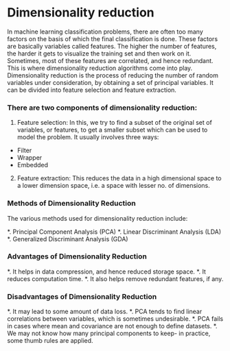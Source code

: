 # Dimensionality reduction
In machine learning classification problems, there are often too many factors on the basis of which the final classification is done. These factors are basically variables called features. The higher the number of features, the harder it gets to visualize the training set and then work on it. Sometimes, most of these features are correlated, and hence redundant. This is where dimensionality reduction algorithms come into play. Dimensionality reduction is the process of reducing the number of random variables under consideration, by obtaining a set of principal variables. It can be divided into feature selection and feature extraction.

### There are two components of dimensionality reduction:
1. Feature selection: In this, we try to find a subset of the original set of variables, or 
features, to get a smaller subset which can be used to model the problem. It usually 
involves three ways:

 * Filter
 * Wrapper
 * Embedded

2. Feature extraction: This reduces the data in a high dimensional space to a lower dimension
 space, i.e. a space with lesser no. of dimensions.
 
 ### Methods of Dimensionality Reduction
 The various methods used for dimensionality reduction include:

*. Principal Component Analysis (PCA)
*. Linear Discriminant Analysis (LDA)
*. Generalized Discriminant Analysis (GDA)

### Advantages of Dimensionality Reduction
*. It helps in data compression, and hence reduced storage space.
*. It reduces computation time.
*. It also helps remove redundant features, if any.

### Disadvantages of Dimensionality Reduction
*. It may lead to some amount of data loss.
*. PCA tends to find linear correlations between variables, which is sometimes undesirable.
*. PCA fails in cases where mean and covariance are not enough to define datasets.
*. We may not know how many principal components to keep- in practice, some thumb rules are applied.

